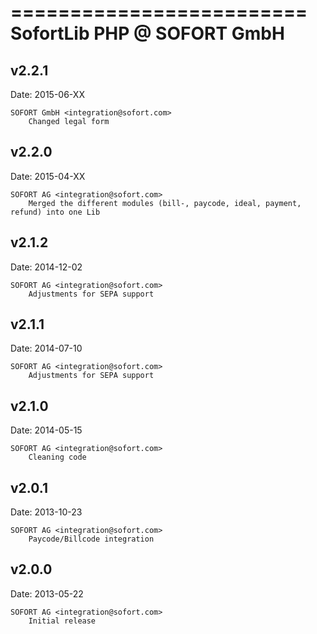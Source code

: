 =========================
SofortLib PHP @ SOFORT GmbH
=========================

v2.2.1
----------------
Date: 2015-06-XX

	SOFORT GmbH <integration@sofort.com>
		Changed legal form



v2.2.0
----------------
Date: 2015-04-XX

	SOFORT AG <integration@sofort.com>
		Merged the different modules (bill-, paycode, ideal, payment, refund) into one Lib


v2.1.2
----------------
Date: 2014-12-02

	SOFORT AG <integration@sofort.com>
		Adjustments for SEPA support


v2.1.1
----------------
Date: 2014-07-10

	SOFORT AG <integration@sofort.com>
		Adjustments for SEPA support



v2.1.0
----------------
Date: 2014-05-15

	SOFORT AG <integration@sofort.com>
		Cleaning code


v2.0.1
----------------
Date: 2013-10-23

	SOFORT AG <integration@sofort.com>
		Paycode/Billcode integration


v2.0.0
----------------
Date: 2013-05-22

	SOFORT AG <integration@sofort.com>
		Initial release